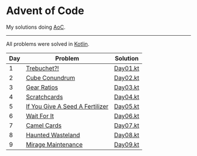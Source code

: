 # Advent of Code
My solutions doing [AoC](https://adventofcode.com/).

---

All problems were solved in [Kotlin](https://kotlinlang.org/).

| Day | Problem                                                                | Solution                   |
|-----|------------------------------------------------------------------------|----------------------------|
| 1   | [Trebuchet?!](https://adventofcode.com/2023/day/1)                     | [Day01.kt](./src/Day01.kt) |
| 2   | [Cube Conundrum](https://adventofcode.com/2023/day/2)                  | [Day02.kt](./src/Day02.kt) |
| 3   | [Gear Ratios](https://adventofcode.com/2023/day/3)                     | [Day03.kt](./src/Day03.kt) |
| 4   | [Scratchcards](https://adventofcode.com/2023/day/4)                    | [Day04.kt](./src/Day04.kt) |
| 5   | [If You Give A Seed A Fertilizer](https://adventofcode.com/2023/day/5) | [Day05.kt](./src/Day05.kt) |
| 6   | [Wait For It](https://adventofcode.com/2023/day/6)                     | [Day06.kt](./src/Day06.kt) |
| 7   | [Camel Cards](https://adventofcode.com/2023/day/7)                     | [Day07.kt](./src/Day07.kt) |
| 8   | [Haunted Wasteland](https://adventofcode.com/2023/day/8)               | [Day08.kt](./src/Day08.kt) |
| 9   | [Mirage Maintenance](https://adventofcode.com/2023/day/9)              | [Day09.kt](./src/Day09.kt) |